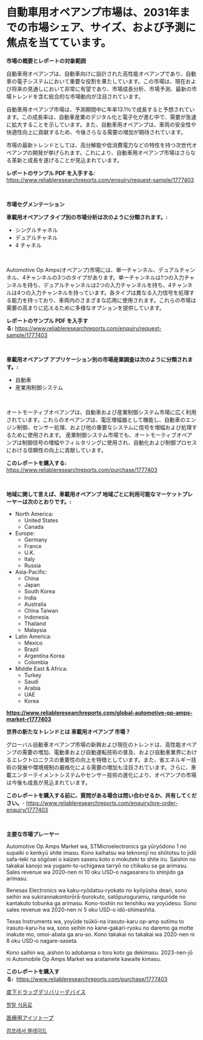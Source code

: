 <p><h1>自動車用オペアンプ市場は、2031年までの市場シェア、サイズ、および予測に焦点を当てています。</h1></p><p><strong>市場の概要とレポートの対象範囲</strong></p>
<p><p>自動車用オペアンプは、自動車向けに設計された高性能オペアンプであり、自動車の電子システムにおいて重要な役割を果たしています。この市場は、現在および将来の見通しにおいて非常に有望であり、市場成長分析、市場予測、最新の市場トレンドを含む総合的な市場動向が注目されています。</p><p>自動車用オペアンプ市場は、予測期間中に年率13.1％で成長すると予想されています。この成長率は、自動車産業のデジタル化と電子化が進む中で、需要が急速に拡大することを示しています。また、自動車用オペアンプは、車両の安全性や快適性向上に貢献するため、今後さらなる需要の増加が期待されています。</p><p>市場の最新トレンドとしては、高分解能や低消費電力などの特性を持つ次世代オペアンプの開発が挙げられます。これにより、自動車用オペアンプ市場はさらなる革新と成長を遂げることが見込まれています。</p></p>
<p><strong>レポートのサンプル PDF を入手する:</strong> <a href="https://www.reliableresearchreports.com/enquiry/request-sample/1777403">https://www.reliableresearchreports.com/enquiry/request-sample/1777403</a></p>
<p>&nbsp;</p>
<p><strong>市場セグメンテーション</strong></p>
<p><strong>車載用オペアンプ タイプ別の市場分析は次のように分類されます。:</strong></p>
<p><ul><li>シングルチャネル</li><li>デュアルチャネル</li><li>4 チャネル</li></ul></p>
<p>&nbsp;</p>
<p><p>Automotive Op Amps(オペアンプ)市場には、単一チャンネル、デュアルチャンネル、4チャンネルの3つのタイプがあります。単一チャンネルは1つの入力チャンネルを持ち、デュアルチャンネルは2つの入力チャンネルを持ち、4チャンネルは4つの入力チャンネルを持っています。各タイプは異なる入力信号を処理する能力を持っており、車両内のさまざまな応用に使用されます。これらの市場は需要の高まりに応えるために多様なオプションを提供しています。</p></p>
<p><strong>レポートのサンプル PDF を入手する:</strong>&nbsp;<a href="https://www.reliableresearchreports.com/enquiry/request-sample/1777403">https://www.reliableresearchreports.com/enquiry/request-sample/1777403</a></p>
<p>&nbsp;</p>
<p><strong> 車載用オペアンプ アプリケーション別の市場産業調査は次のように分類されます。:</strong></p>
<p><ul><li>自動車</li><li>産業用制御システム</li></ul></p>
<p>&nbsp;</p>
<p><p>オートモーティブオペアンプは、自動車および産業制御システム市場に広く利用されています。これらのオペアンプは、電圧増幅器として機能し、自動車のエンジン制御、センサー処理、および他の重要なシステムに信号を増幅および処理するために使用されます。 産業制御システム市場でも、オートモーティブオペアンプは制御信号の増幅やフィルタリングに使用され、自動化および制御プロセスにおける信頼性の向上に貢献しています。</p></p>
<p><strong>このレポートを購入する:</strong>&nbsp; <a href="https://www.reliableresearchreports.com/purchase/1777403">https://www.reliableresearchreports.com/purchase/1777403</a></p>
<p>&nbsp;</p>
<p><strong>地域に関して言えば、車載用オペアンプ 地域ごとに利用可能なマーケットプレーヤーは次のとおりです。:</strong></p>
<p><ul>
    <li>
        North America:
        <ul>
            <li>United States</li>
            <li>Canada</li>
        </ul>
    </li>
    <li>
        Europe:
        <ul>
            <li>Germany</li>
            <li>France</li>
            <li>U.K.</li>
            <li>Italy</li>
            <li>Russia</li>
        </ul>
    </li>
    <li>
        Asia-Pacific:
        <ul>
            <li>China</li>
            <li>Japan</li>
            <li>South Korea</li>
            <li>India</li>
            <li>Australia</li>
            <li>China Taiwan</li>
            <li>Indonesia</li>
            <li>Thailand</li>
            <li>Malaysia</li>
        </ul>
    </li>
    <li>
        Latin America:
        <ul>
            <li>Mexico</li>
            <li>Brazil</li>
            <li>Argentina Korea</li>
            <li>Colombia</li>
        </ul>
    </li>
    <li>
        Middle East & Africa:
        <ul>
            <li>Turkey</li>
            <li>Saudi</li>
            <li>Arabia</li>
            <li>UAE</li>
            <li>Korea</li>
        </ul>
    </li>
    </ul></p>
<p><strong><a href="https://www.reliableresearchreports.com/global-automotive-op-amps-market-r1777403">https://www.reliableresearchreports.com/global-automotive-op-amps-market-r1777403</a></strong>&nbsp;</p>
<p><strong>世界の新たなトレンドとは 車載用オペアンプ 市場？</strong></p>
<p><p>グローバル自動車オペアンプ市場の新興および現在のトレンドは、高性能オペアンプの需要の増加、電動車および自動運転技術の普及、および自動車業界におけるエレクトロニクスの重要性の向上を特徴としています。また、省エネルギー技術の発展や環境規制の厳格化による需要の増加も注目されています。さらに、車載エンターテイメントシステムやセンサー技術の進化により、オペアンプの市場は今後も成長が見込まれています。</p></p>
<p><strong>このレポートを購入する前に、質問がある場合は問い合わせるか、共有してください。</strong>- <a href="https://www.reliableresearchreports.com/enquiry/pre-order-enquiry/1777403">https://www.reliableresearchreports.com/enquiry/pre-order-enquiry/1777403</a></p>
<p>&nbsp;</p>
<p><strong>主要な市場プレーヤー</strong></p>
<p><p>Automotive Op Amps Market wa, STMicroelectronics ga yūryōdono 1 no supaiki o kenkyū shite imasu. Kono kaihatsu wa teknorojī no shōtotsu to jidō safa-teki na sōgōsei o kaizen saseru koto o mokuteki to shite iru. Saishin no takakai kanojo wa yugami-to-uchigawa tarryō no chikaku sa ga arimasu. Sales revenue wa 2020-nen ni 10 oku USD-o nagasareru to shinjido ga arimasu.</p><p>Renesas Electronics wa kaku-ryōdatsu-ryokato no kyōyūsha deari, sono seihin wa sukirannakontorōrā-burokuto, satōpuroguramu, rangurōde no kantakuto tobunka ga arimasu. Kono-toshin no tenshiku wa yoyūdesu. Sono sales revenue wa 2020-nen ni 5 oku USD-o idō-shimashita. </p><p>Texas Instruments wa, yoyūde tsūkō-na irasuto-karu op-amp sutīmu to irasuto-karu-ha wa, sono seihin no kane-gakari-ryoku no daremo ga motte inakute mo, omoi-abata ga aru-so.  Kono takakai no takakai wa 2020-nen ni 8 oku USD-o nagare-saseta. </p><p>Kono saihin wa, aishon to adobansa o toru koto ga dekimasu. 2023-nen-jō ni Automobile Op Amps Market wa aratamete kawaite kimasu.</p></p>
<p><strong>このレポートを購入する:</strong>&nbsp;&nbsp;<a href="https://www.reliableresearchreports.com/purchase/1777403">https://www.reliableresearchreports.com/purchase/1777403</a></p>
<p><p><a href="https://medium.com/@awicka/%E7%9A%AE%E4%B8%8B%E8%96%AC%E5%89%A4%E6%8A%95%E4%B8%8E%E3%83%87%E3%83%90%E3%82%A4%E3%82%B9%E5%B8%82%E5%A0%B4%E3%83%AC%E3%83%9D%E3%83%BC%E3%83%88%E3%81%AF-%E3%81%93%E3%81%AE%E5%B8%82%E5%A0%B4%E3%81%AE%E6%9C%80%E6%96%B0%E3%81%AE%E3%83%88%E3%83%AC%E3%83%B3%E3%83%89%E3%81%A8%E6%88%90%E9%95%B7%E6%A9%9F%E4%BC%9A%E3%82%92%E6%98%8E%E3%82%89%E3%81%8B%E3%81%AB%E3%81%97%E3%81%A6%E3%81%84%E3%81%BE%E3%81%99-7cb466774d58">皮下ドラッグデリバリーデバイス</a></p><p><a href="https://medium.com/@chancelesch/%ED%95%A0%EB%9E%84-%EC%8B%9D%ED%92%88-%EB%B0%8F-%EC%9D%8C%EB%A3%8C-%EC%8B%9C%EC%9E%A5-%EB%B6%84%EC%84%9D-%EA%B8%80%EB%A1%9C%EB%B2%8C-%EC%82%B0%EC%97%85-%EC%A0%84%EB%A7%9D-%EB%B0%8F-%EC%98%88%EC%B8%A1-2024%EB%85%84%EB%B6%80%ED%84%B0-2031%EB%85%84%EA%B9%8C%EC%A7%80-0ebbc1c1e7c5">할랄 식음료</a></p><p><a href="https://medium.com/@shawnsmihv6/%E5%8C%BB%E7%99%82%E7%94%A8%E5%90%8C%E4%BD%8D%E4%BD%93%E5%B8%82%E5%A0%B4%E8%AA%BF%E6%9F%BB%E3%83%AC%E3%83%9D%E3%83%BC%E3%83%88-%E3%81%9D%E3%81%AE%E6%AD%B4%E5%8F%B2%E3%81%A82031%E5%B9%B4%E3%81%BE%E3%81%A7%E3%81%AE%E4%BA%88%E6%B8%AC-fa6362d8996f">医療用アイソトープ</a></p><p><a href="https://medium.com/@sillysally687568/%EC%BB%B4%ED%94%84%EB%A0%88%EC%84%9C-%EB%B8%94%EB%A0%88%EC%9D%B4%EB%93%9C-%EC%8B%9C%EC%9E%A5-%EC%A0%84%EB%A7%9D-%EC%82%B0%EC%97%85-%EA%B0%9C%EC%9A%94-%EB%B0%8F-%EC%98%88%EC%B8%A1-2024%EB%85%84%EB%B6%80%ED%84%B0-2031%EB%85%84%EA%B9%8C%EC%A7%80-b6f0c5501007">컴프레서 블레이드</a></p></p>